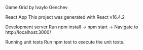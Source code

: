 Game Grid by Ivaylo Genchev

React App
This project was generated with React v16.4.2

Development server
Run npm install -> npm start -> Navigate to http://localhost:3000/

Running unit tests
Run npm test to execute the unit tests.

